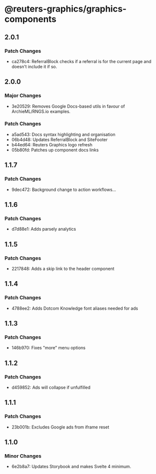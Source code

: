 # @reuters-graphics/graphics-components

## 2.0.1

### Patch Changes

- ca278c4: ReferralBlock checks if a referral is for the current page and doesn't include it if so.

## 2.0.0

### Major Changes

- 3e20529: Removes Google Docs-based utils in favour of ArchieML/RNGS.io examples.

### Patch Changes

- a5ad543: Docs syntax highlighting and organisation
- 06b4d48: Updates ReferralBlock and SiteFooter
- b44ed64: Reuters Graphics logo refresh
- 05b80fd: Patches up component docs links

## 1.1.7

### Patch Changes

- 9dec472: Background change to action workflows...

## 1.1.6

### Patch Changes

- d7d88e1: Adds parsely analytics

## 1.1.5

### Patch Changes

- 2217848: Adds a skip link to the header component

## 1.1.4

### Patch Changes

- 4788ee2: Adds Dotcom Knowledge font aliases needed for ads

## 1.1.3

### Patch Changes

- 146b970: Fixes "more" menu options

## 1.1.2

### Patch Changes

- d459852: Ads will collapse if unfulfilled

## 1.1.1

### Patch Changes

- 23b001b: Excludes Google ads from iframe reset

## 1.1.0

### Minor Changes

- 6e2b8a7: Updates Storybook and makes Svelte 4 minimum.
